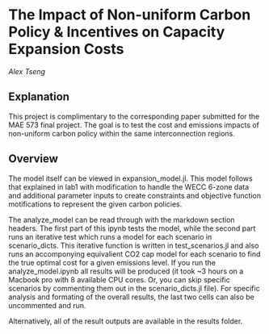 # The Impact of Non-uniform Carbon Policy & Incentives on Capacity Expansion Costs
*Alex Tseng*

## Explanation
This project is complimentary to the corresponding paper submitted for the MAE 573 final project. The goal is to test the cost and emissions impacts of non-uniform carbon policy within the same interconnection regions. 

## Overview
The model itself can be viewed in expansion_model.jl. This model follows that explained in lab1 with modification to handle the WECC 6-zone data and additional parameter inputs to create constraints and objective function motifications to represent the given carbon policies. 

The analyze_model can be read through with the markdown section headers. The first part of this ipynb tests the model, while the second part runs an iterative test which runs a model for each scenario in scenario_dicts. This iterative function is written in test_scenarios.jl and also runs an accomponying equivalient CO2 cap model for each scenario to find the true optimal cost for a given emissions level. If you run the analyze_model.ipynb all results will be produced (it took ~3 hours on a Macbook pro with 8 available CPU cores. Or, you can skip specific scenarios by commenting them out in the scenario_dicts.jl file). For specific analysis and formating of the overall results, the last two cells can also be uncommented and run.

Alternatively, all of the result outputs are available in the results folder. 
